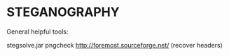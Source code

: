 # STEGANOGRAPHY

General helpful tools:

stegsolve.jar
pngcheck
http://foremost.sourceforge.net/ (recover headers)
